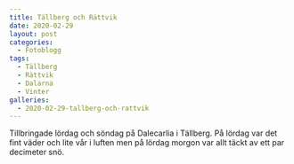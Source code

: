 ```yaml
---
title: Tällberg och Rättvik
date: 2020-02-29
layout: post
categories:
  - Fotoblogg
tags:
  - Tällberg
  - Rättvik
  - Dalarna
  - Vinter
galleries:
  - 2020-02-29-tallberg-och-rattvik
---
```


Tillbringade lördag och söndag på Dalecarlia i Tällberg. På lördag var det fint väder och lite vår i luften men på lördag morgon var allt täckt av ett par decimeter snö.
